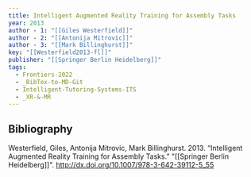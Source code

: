 ```yaml
---
title: Intelligent Augmented Reality Training for Assembly Tasks
year: 2013
author - 1: "[[Giles Westerfield]]"
author - 2: "[[Antonija Mitrovic]]"
author - 3: "[[Mark Billinghurst]]"
key: "[[Westerfield2013-fl]]"
publisher: "[[Springer Berlin Heidelberg]]"
tags:
  - Frontiers-2022
  - _BibTex-to-MD-Git
  - Intelligent-Tutoring-Systems-ITS
  - _XR-&-MR
---
```


## Bibliography
Westerfield, Giles, Antonija Mitrovic, Mark Billinghurst. 2013. “Intelligent Augmented Reality Training for Assembly Tasks.” "[[Springer Berlin Heidelberg]]". http://dx.doi.org/10.1007/978-3-642-39112-5_55